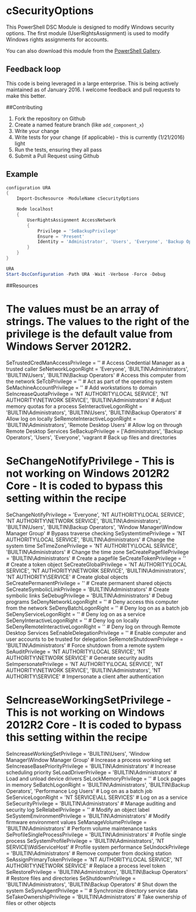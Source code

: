 # cSecurityOptions
This PowerShell DSC Module is designed to modify Windows security options. The first module (UserRightsAssignment) is used to modify Windows rights assignments for accounts.

You can also download this module from the [PowerShell Gallery](http://www.powershellgallery.com/packages/cSecurityOptions).

## Feedback loop
This code is being leveraged in a large enterprise.  This is being actively maintained as of January 2016.  I welcome feedback and pull requests to make this better.

##Contributing
1. Fork the repository on Github
2. Create a named feature branch (like `add_component_x`)
3. Write your change
4. Write tests for your change (if applicable) - this is currently (1/21/2016) light
5. Run the tests, ensuring they all pass
6. Submit a Pull Request using Github

## Example

```powershell
configuration URA 
{
    Import-DscResource -ModuleName cSecurityOptions

    Node localhost
    {
        UserRightsAssignment AccessNetwork
        {
            Privilege = 'SeBackupPrivilege'
            Ensure = 'Present'
            Identity = 'Administrator', 'Users', 'Everyone', 'Backup Operators'
        }
    }
}

URA
Start-DscConfiguration -Path URA -Wait -Verbose -Force -Debug

```

##Resources
# The values must be an array of strings.  The values to the right of the privilege is the default value from Windows Server 2012R2.
SeTrustedCredManAccessPrivilege = '' # Access Credential Manager as a trusted caller
SeNetworkLogonRight = 'Everyone', 'BUILTIN\Administrators', 'BUILTIN\Users', 'BUILTIN\Backup Operators' # Access this computer from the network
SeTcbPrivilege = '' # Act as part of the operating system
SeMachineAccountPrivilege = '' # Add workstations to domain
SeIncreaseQuotaPrivilege = 'NT AUTHORITY\LOCAL SERVICE', 'NT AUTHORITY\NETWORK SERVICE', 'BUILTIN\Administrators' # Adjust memory quotas for a process
SeInteractiveLogonRight = 'BUILTIN\Administrators', 'BUILTIN\Users', 'BUILTIN\Backup Operators' # Allow log on locally
SeRemoteInteractiveLogonRight = 'BUILTIN\Administrators', 'Remote Desktop Users' # Allow log on through Remote Desktop Services
SeBackupPrivilege = ['Administrators', 'Backup Operators', 'Users', 'Everyone', 'vagrant # Back up files and directories
# SeChangeNotifyPrivilege - This is not working on Windows 2012R2 Core - It is coded to bypass this setting within the recipe
SeChangeNotifyPrivilege = 'Everyone', 'NT AUTHORITY\LOCAL SERVICE', 'NT AUTHORITY\NETWORK SERVICE', 'BUILTIN\Administrators', 'BUILTIN\Users', 'BUILTIN\Backup Operators', 'Window Manager\Window Manager Group' # Bypass traverse checking
SeSystemtimePrivilege = 'NT AUTHORITY\LOCAL SERVICE', 'BUILTIN\Administrators' # Change the system time
SeTimeZonePrivilege = 'NT AUTHORITY\LOCAL SERVICE', 'BUILTIN\Administrators' # Change the time zone
SeCreatePagefilePrivilege = 'BUILTIN\Administrators' # Create a pagefile
SeCreateTokenPrivilege = '' # Create a token object
SeCreateGlobalPrivilege = 'NT AUTHORITY\LOCAL SERVICE', 'NT AUTHORITY\NETWORK SERVICE', 'BUILTIN\Administrators', 'NT AUTHORITY\SERVICE' # Create global objects
SeCreatePermanentPrivilege = '' # Create permanent shared objects
SeCreateSymbolicLinkPrivilege = 'BUILTIN\Administrators' # Create symbolic links
SeDebugPrivilege = 'BUILTIN\Administrators' # Debug programs
SeDenyNetworkLogonRight = '' # Deny access this computer from the network
SeDenyBatchLogonRight = '' # Deny log on as a batch job
SeDenyServiceLogonRight = '' # Deny log on as a service
SeDenyInteractiveLogonRight = '' # Deny log on locally
SeDenyRemoteInteractiveLogonRight = '' # Deny log on through Remote Desktop Services
SeEnableDelegationPrivilege = '' # Enable computer and user accounts to be trusted for delegation
SeRemoteShutdownPrivilege = 'BUILTIN\Administrators' # Force shutdown from a remote system
SeAuditPrivilege = 'NT AUTHORITY\LOCAL SERVICE', 'NT AUTHORITY\NETWORK SERVICE' # Generate security audits
SeImpersonatePrivilege = 'NT AUTHORITY\LOCAL SERVICE', 'NT AUTHORITY\NETWORK SERVICE', 'BUILTIN\Administrators', 'NT AUTHORITY\SERVICE' # Impersonate a client after authentication
# SeIncreaseWorkingSetPrivilege - This is not working on Windows 2012R2 Core - It is coded to bypass this setting within the recipe
SeIncreaseWorkingSetPrivilege = 'BUILTIN\Users', 'Window Manager\Window Manager Group' # Increase a process working set
SeIncreaseBasePriorityPrivilege = 'BUILTIN\Administrators' # Increase scheduling priority
SeLoadDriverPrivilege = 'BUILTIN\Administrators' # Load and unload device drivers
SeLockMemoryPrivilege = '' # Lock pages in memory
SeBatchLogonRight = 'BUILTIN\Administrators', 'BUILTIN\Backup Operators', 'Performance Log Users' # Log on as a batch job
SeServiceLogonRight = 'NT SERVICE\ALL SERVICES' # Log on as a service
SeSecurityPrivilege = 'BUILTIN\Administrators' # Manage auditing and security log
SeRelabelPrivilege = '' # Modify an object label
SeSystemEnvironmentPrivilege = 'BUILTIN\Administrators' # Modify firmware environment values
SeManageVolumePrivilege = 'BUILTIN\Administrators' # Perform volume maintenance tasks
SeProfileSingleProcessPrivilege = 'BUILTIN\Administrators' # Profile single process
SeSystemProfilePrivilege = 'BUILTIN\Administrators', 'NT SERVICE\WdiServiceHost' # Profile system performance
SeUndockPrivilege = 'BUILTIN\Administrators' # Remove computer from docking station
SeAssignPrimaryTokenPrivilege = 'NT AUTHORITY\LOCAL SERVICE', 'NT AUTHORITY\NETWORK SERVICE' # Replace a process level token
SeRestorePrivilege = 'BUILTIN\Administrators', 'BUILTIN\Backup Operators' # Restore files and directories
SeShutdownPrivilege = 'BUILTIN\Administrators', 'BUILTIN\Backup Operators' # Shut down the system
SeSyncAgentPrivilege = '' # Synchronize directory service data
SeTakeOwnershipPrivilege = 'BUILTIN\Administrators' # Take ownership of files or other objects
